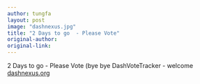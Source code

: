 ```yaml
---
author: tungfa
layout: post
image: "dashnexus.jpg"
title: "2 Days to go  - Please Vote"
original-author:
original-link:
---
```


2 Days to go  - Please Vote (bye bye DashVoteTracker - welcome [dashnexus.org](https://dashnexus.org/)
